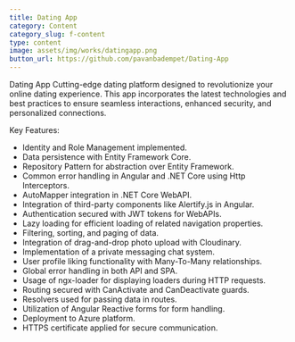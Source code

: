 ```yaml
---
title: Dating App
category: Content
category_slug: f-content
type: content
image: assets/img/works/datingapp.png
button_url: https://github.com/pavanbadempet/Dating-App
---
```


Dating App
Cutting-edge dating platform designed to revolutionize your online dating experience. This app incorporates the latest technologies and best practices to ensure seamless interactions, enhanced security, and personalized connections.

Key Features:
* Identity and Role Management implemented.
* Data persistence with Entity Framework Core.
* Repository Pattern for abstraction over Entity Framework.
* Common error handling in Angular and .NET Core using Http Interceptors.
* AutoMapper integration in .NET Core WebAPI.
* Integration of third-party components like Alertify.js in Angular.
* Authentication secured with JWT tokens for WebAPIs.
* Lazy loading for efficient loading of related navigation properties.
* Filtering, sorting, and paging of data.
* Integration of drag-and-drop photo upload with Cloudinary.
* Implementation of a private messaging chat system.
* User profile liking functionality with Many-To-Many relationships.
* Global error handling in both API and SPA.
* Usage of ngx-loader for displaying loaders during HTTP requests.
* Routing secured with CanActivate and CanDeactivate guards.
* Resolvers used for passing data in routes.
* Utilization of Angular Reactive forms for form handling.
* Deployment to Azure platform.
* HTTPS certificate applied for secure communication.